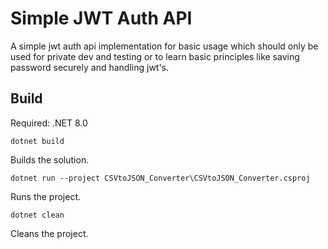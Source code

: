 # Simple JWT Auth API

A simple jwt auth api implementation for basic usage which should only be used for private dev and testing or to learn basic principles like saving password securely and handling jwt's.


## Build

Required: .NET 8.0

```
dotnet build
```
Builds the solution.

```
dotnet run --project CSVtoJSON_Converter\CSVtoJSON_Converter.csproj
```
Runs the project.

```
dotnet clean
```
Cleans the project.
